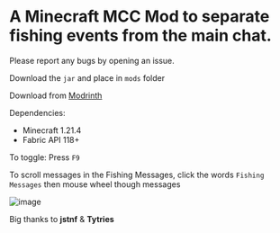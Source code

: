 # A Minecraft MCC Mod to separate fishing events from the main chat. 

Please report any bugs by opening an issue.  

Download the `jar` and place in `mods` folder

Download from [Modrinth](https://modrinth.com/mod/mcc-fishing-messages-mod)

Dependencies:
  - Minecraft 1.21.4
  - Fabric API 118+

To toggle: Press `F9`

To scroll messages in the Fishing Messages, click the words `Fishing Messages` then mouse wheel though messages 

![image](https://github.com/user-attachments/assets/7e5eb5ba-0950-4de7-9efb-0efcb7596142)

Big thanks to **jstnf** & **Tytries**
